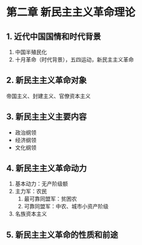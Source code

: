 # 第二章 新民主主义革命理论

## 1. 近代中国国情和时代背景

1. 中国半殖民化
2. 十月革命（时代背景），五四运动，新民主主义革命

## 2. 新民主主义革命对象

帝国主义、封建主义、官僚资本主义

## 3. 新民主主义主要内容

- 政治纲领
- 经济纲领
- 文化纲领

## 4. 新民主主义革命动力

1. 基本动力：无产阶级额
2. 主力军：农民
   1. 最可靠同盟军：贫困农
   2. 可靠同盟军：中农、城市小资产阶级
3. 名族资本主义

## 5. 新民主主义革命的性质和前途





